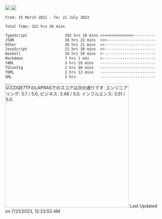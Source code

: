 <div>
  <img src="https://github-readme-stats.vercel.app/api?username=naporin0624&count_private=true&show_icons=true" />
  <img src="https://github-readme-stats.vercel.app/api/top-langs/?username=naporin0624&layout=compact&hide=css" />
  <!--START_SECTION:waka-->

```txt
From: 15 March 2021 - To: 21 July 2023

Total Time: 322 hrs 56 mins

TypeScript                 192 hrs 16 mins >>>>>>>>>>>>>>>----------   59.54 %
JSON                       38 hrs 22 mins  >>>----------------------   11.88 %
Other                      26 hrs 21 mins  >>-----------------------   08.16 %
JavaScript                 22 hrs 38 mins  >>-----------------------   07.01 %
Haskell                    10 hrs 59 mins  >------------------------   03.40 %
Markdown                   7 hrs 1 min     >------------------------   02.17 %
YAML                       3 hrs 29 mins   -------------------------   01.08 %
TSConfig                   2 hrs 40 mins   -------------------------   00.83 %
TOML                       2 hrs 12 mins   -------------------------   00.68 %
XML                        2 hrs           -------------------------   00.62 %
```

<!--END_SECTION:waka-->
  
  <!--START_SECTION:lapras-card-->
<p ><a href="https://lapras.com/public/CDQE7TF" target="_blank" rel="noopener noreferrer"><img alt="CDQE7TFのLAPRASでのスコアは次の通りです: エンジニアリング: 3.7 / 5.0, ビジネス: 3.48 / 5.0, インフルエンス: 3.51 / 5.0." src="https://lapras-card-generator.vercel.app/api/svg?e=3.7&b=3.48&i=3.51&b1=%23232323&b2=%236d6d6d&i1=%23212121&i2=%23818181&l=ja" width="400" ></a>  
Last Updated on 7/21/2023, 12:23:53 AM</p>
<!--END_SECTION:lapras-card-->
</div>
